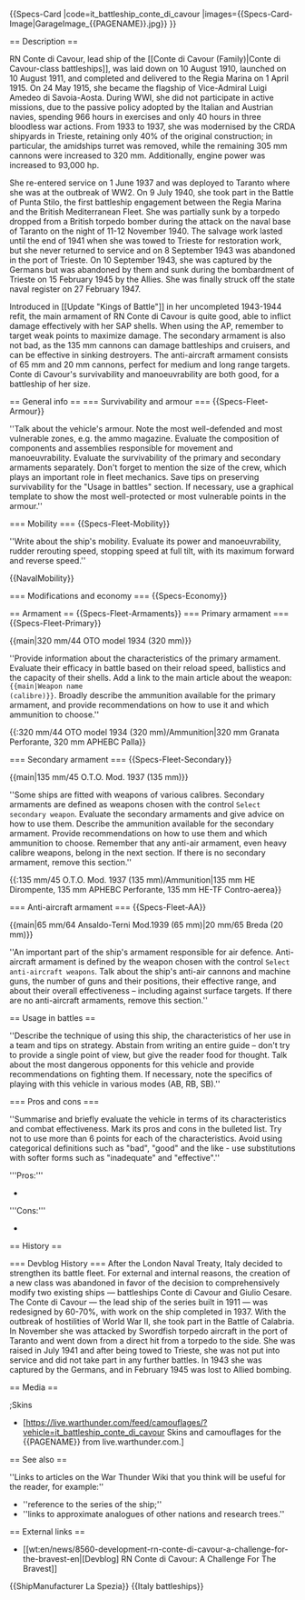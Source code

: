 {{Specs-Card
|code=it_battleship_conte_di_cavour
|images={{Specs-Card-Image|GarageImage_{{PAGENAME}}.jpg}}
}}

== Description ==
<!-- ''In the first part of the description, cover the history of the ship's creation and military application. In the second part, tell the reader about using this ship in the game. Add a screenshot: if a beginner player has a hard time remembering vehicles by name, a picture will help them identify the ship in question.'' -->
RN Conte di Cavour, lead ship of the [[Conte di Cavour (Family)|Conte di Cavour-class battleships]], was laid down on 10 August 1910, launched on 10 August 1911, and completed and delivered to the Regia Marina on 1 April 1915. On 24 May 1915, she became the flagship of Vice-Admiral Luigi Amedeo di Savoia-Aosta. During WWI, she did not participate in active missions, due to the passive policy adopted by the Italian and Austrian navies, spending 966 hours in exercises and only 40 hours in three bloodless war actions. From 1933 to 1937, she was modernised by the CRDA shipyards in Trieste, retaining only 40% of the original construction; in particular, the amidships turret was removed, while the remaining 305 mm cannons were increased to 320 mm. Additionally, engine power was increased to 93,000 hp.

She re-entered service on 1 June 1937 and was deployed to Taranto where she was at the outbreak of WW2. On 9 July 1940, she took part in the Battle of Punta Stilo, the first battleship engagement between the Regia Marina and the British Mediterranean Fleet. She was partially sunk by a torpedo dropped from a British torpedo bomber during the attack on the naval base of Taranto on the night of 11-12 November 1940. The salvage work lasted until the end of 1941 when she was towed to Trieste for restoration work, but she never returned to service and on 8 September 1943 was abandoned in the port of Trieste. On 10 September 1943, she was captured by the Germans but was abandoned by them and sunk during the bombardment of Trieste on 15 February 1945 by the Allies. She was finally struck off the state naval register on 27 February 1947.

Introduced in [[Update "Kings of Battle"]] in her uncompleted 1943-1944 refit, the main armament of RN Conte di Cavour is quite good, able to inflict damage effectively with her SAP shells. When using the AP, remember to target weak points to maximize damage. The secondary armament is also not bad, as the 135 mm cannons can damage battleships and cruisers, and can be effective in sinking destroyers. The anti-aircraft armament consists of 65 mm and 20 mm cannons, perfect for medium and long range targets. Conte di Cavour's survivability and manoeuvrability are both good, for a battleship of her size.

== General info ==
=== Survivability and armour ===
{{Specs-Fleet-Armour}}
<!-- ''Talk about the vehicle's armour. Note the most well-defended and most vulnerable zones, e.g. the ammo magazine. Evaluate the composition of components and assemblies responsible for movement and manoeuvrability. Evaluate the survivability of the primary and secondary armaments separately. Don't forget to mention the size of the crew, which plays an important role in fleet mechanics. Save tips on preserving survivability for the "Usage in battles" section. If necessary, use a graphical template to show the most well-protected or most vulnerable points in the armour.'' -->
''Talk about the vehicle's armour. Note the most well-defended and most vulnerable zones, e.g. the ammo magazine. Evaluate the composition of components and assemblies responsible for movement and manoeuvrability. Evaluate the survivability of the primary and secondary armaments separately. Don't forget to mention the size of the crew, which plays an important role in fleet mechanics. Save tips on preserving survivability for the "Usage in battles" section. If necessary, use a graphical template to show the most well-protected or most vulnerable points in the armour.''

=== Mobility ===
{{Specs-Fleet-Mobility}}
<!-- ''Write about the ship's mobility. Evaluate its power and manoeuvrability, rudder rerouting speed, stopping speed at full tilt, with its maximum forward and reverse speed.'' -->
''Write about the ship's mobility. Evaluate its power and manoeuvrability, rudder rerouting speed, stopping speed at full tilt, with its maximum forward and reverse speed.''

{{NavalMobility}}

=== Modifications and economy ===
{{Specs-Economy}}

== Armament ==
{{Specs-Fleet-Armaments}}
=== Primary armament ===
{{Specs-Fleet-Primary}}
<!-- ''Provide information about the characteristics of the primary armament. Evaluate their efficacy in battle based on their reload speed, ballistics and the capacity of their shells. Add a link to the main article about the weapon: <code><nowiki>{{main|Weapon name (calibre)}}</nowiki></code>. Broadly describe the ammunition available for the primary armament, and provide recommendations on how to use it and which ammunition to choose.'' -->
{{main|320 mm/44 OTO model 1934 (320 mm)}}

''Provide information about the characteristics of the primary armament. Evaluate their efficacy in battle based on their reload speed, ballistics and the capacity of their shells. Add a link to the main article about the weapon: <code><nowiki>{{main|Weapon name (calibre)}}</nowiki></code>. Broadly describe the ammunition available for the primary armament, and provide recommendations on how to use it and which ammunition to choose.''

{{:320 mm/44 OTO model 1934 (320 mm)/Ammunition|320 mm Granata Perforante, 320 mm APHEBC Palla}}

=== Secondary armament ===
{{Specs-Fleet-Secondary}}
<!-- ''Some ships are fitted with weapons of various calibres. Secondary armaments are defined as weapons chosen with the control <code>Select secondary weapon</code>. Evaluate the secondary armaments and give advice on how to use them. Describe the ammunition available for the secondary armament. Provide recommendations on how to use them and which ammunition to choose. Remember that any anti-air armament, even heavy calibre weapons, belong in the next section. If there is no secondary armament, remove this section.'' -->
{{main|135 mm/45 O.T.O. Mod. 1937 (135 mm)}}

''Some ships are fitted with weapons of various calibres. Secondary armaments are defined as weapons chosen with the control <code>Select secondary weapon</code>. Evaluate the secondary armaments and give advice on how to use them. Describe the ammunition available for the secondary armament. Provide recommendations on how to use them and which ammunition to choose. Remember that any anti-air armament, even heavy calibre weapons, belong in the next section. If there is no secondary armament, remove this section.''

{{:135 mm/45 O.T.O. Mod. 1937 (135 mm)/Ammunition|135 mm HE Dirompente, 135 mm APHEBC Perforante, 135 mm HE-TF Contro-aerea}}

=== Anti-aircraft armament ===
{{Specs-Fleet-AA}}
<!-- ''An important part of the ship's armament responsible for air defence. Anti-aircraft armament is defined by the weapon chosen with the control <code>Select anti-aircraft weapons</code>. Talk about the ship's anti-air cannons and machine guns, the number of guns and their positions, their effective range, and about their overall effectiveness – including against surface targets. If there are no anti-aircraft armaments, remove this section.'' -->
{{main|65 mm/64 Ansaldo-Terni Mod.1939 (65 mm)|20 mm/65 Breda (20 mm)}}

''An important part of the ship's armament responsible for air defence. Anti-aircraft armament is defined by the weapon chosen with the control <code>Select anti-aircraft weapons</code>. Talk about the ship's anti-air cannons and machine guns, the number of guns and their positions, their effective range, and about their overall effectiveness – including against surface targets. If there are no anti-aircraft armaments, remove this section.''

== Usage in battles ==
<!-- ''Describe the technique of using this ship, the characteristics of her use in a team and tips on strategy. Abstain from writing an entire guide – don't try to provide a single point of view, but give the reader food for thought. Talk about the most dangerous opponents for this vehicle and provide recommendations on fighting them. If necessary, note the specifics of playing with this vehicle in various modes (AB, RB, SB).'' -->
''Describe the technique of using this ship, the characteristics of her use in a team and tips on strategy. Abstain from writing an entire guide – don't try to provide a single point of view, but give the reader food for thought. Talk about the most dangerous opponents for this vehicle and provide recommendations on fighting them. If necessary, note the specifics of playing with this vehicle in various modes (AB, RB, SB).''

=== Pros and cons ===
<!-- ''Summarise and briefly evaluate the vehicle in terms of its characteristics and combat effectiveness. Mark its pros and cons in the bulleted list. Try not to use more than 6 points for each of the characteristics. Avoid using categorical definitions such as "bad", "good" and the like - use substitutions with softer forms such as "inadequate" and "effective".'' -->
''Summarise and briefly evaluate the vehicle in terms of its characteristics and combat effectiveness. Mark its pros and cons in the bulleted list. Try not to use more than 6 points for each of the characteristics. Avoid using categorical definitions such as "bad", "good" and the like - use substitutions with softer forms such as "inadequate" and "effective".''

'''Pros:'''

*

'''Cons:'''

*

== History ==
<!-- ''Describe the history of the creation and combat usage of the ship in more detail than in the introduction. If the historical reference turns out to be too long, take it to a separate article, taking a link to the article about the ship and adding a block "/History" (example: <nowiki>https://wiki.warthunder.com/(Ship-name)/History</nowiki>) and add a link to it here using the <code>main</code> template. Be sure to reference text and sources by using <code><nowiki><ref></ref></nowiki></code>, as well as adding them at the end of the article with <code><nowiki><references /></nowiki></code>. This section may also include the ship's dev blog entry (if applicable) and the in-game encyclopedia description (under <code><nowiki>=== In-game description ===</nowiki></code>, also if applicable).'' -->
=== Devblog History ===
After the London Naval Treaty, Italy decided to strengthen its battle fleet. For external and internal reasons, the creation of a new class was abandoned in favor of the decision to comprehensively modify two existing ships — battleships Conte di Cavour and Giulio Cesare. The Conte di Cavour — the lead ship of the series built in 1911 — was redesigned by 60-70%, with work on the ship completed in 1937. With the outbreak of hostilities of World War II, she took part in the Battle of Calabria. In November she was attacked by Swordfish torpedo aircraft in the port of Taranto and went down from a direct hit from a torpedo to the side. She was raised in July 1941 and after being towed to Trieste, she was not put into service and did not take part in any further battles. In 1943 she was captured by the Germans, and in February 1945 was lost to Allied bombing.

== Media ==
<!-- ''Excellent additions to the article would be video guides, screenshots from the game, and photos.'' -->

;Skins
* [https://live.warthunder.com/feed/camouflages/?vehicle=it_battleship_conte_di_cavour Skins and camouflages for the {{PAGENAME}} from live.warthunder.com.]

== See also ==
<!-- ''Links to articles on the War Thunder Wiki that you think will be useful for the reader, for example:''
* ''reference to the series of the ship;''
* ''links to approximate analogues of other nations and research trees.'' -->
''Links to articles on the War Thunder Wiki that you think will be useful for the reader, for example:''

* ''reference to the series of the ship;''
* ''links to approximate analogues of other nations and research trees.''

== External links ==
<!-- ''Paste links to sources and external resources, such as:''
* ''topic on the official game forum;''
* ''other literature.'' -->

* [[wt:en/news/8560-development-rn-conte-di-cavour-a-challenge-for-the-bravest-en|[Devblog] RN Conte di Cavour: A Challenge For The Bravest]]

{{ShipManufacturer La Spezia}}
{{Italy battleships}}